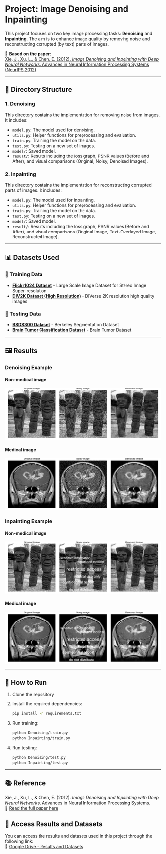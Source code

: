 # Project: Image Denoising and Inpainting

This project focuses on two key image processing tasks: **Denoising** and **Inpainting**. The aim is to enhance image quality by removing noise and reconstructing corrupted (by text) parts of images.

🔬 **Based on the paper**:  
[Xie, J., Xu, L., & Chen, E. (2012). *Image Denoising and Inpainting with Deep Neural Networks*. Advances in Neural Information Processing Systems (NeurIPS 2012)](https://papers.nips.cc/paper_files/paper/2012/file/6cdd60ea0045eb7a6ec44c54d29ed402-Paper.pdf)

---

## 📁 Directory Structure

### 1. **Denoising**
This directory contains the implementation for removing noise from images. It includes:
- `model.py`: The model used for denoising.
- `utils.py`: Helper functions for preprocessing and evaluation.
- `train.py`: Training the model on the data.
- `test.py`: Testing on a new set of images.
- `model/`: Saved model.
- `result/`: Results including the loss graph, PSNR values (Before and After), and visual comparisons (Original, Noisy, Denoised Images).

### 2. **Inpainting**
This directory contains the implementation for reconstructing corrupted parts of images. It includes:
- `model.py`: The model used for inpainting.
- `utils.py`: Helper functions for preprocessing and evaluation.
- `train.py`: Training the model on the data.
- `test.py`: Testing on a new set of images.
- `model/`: Saved model.
- `result/`: Results including the loss graph, PSNR values (Before and After), and visual comparisons (Original Image, Text-Overlayed Image, Reconstructed Image).

---

## 📊 Datasets Used

### 🔧 Training Data
- **[Flickr1024 Dataset](https://yingqianwang.github.io/Flickr1024/)** - Large Scale Image Dataset for Stereo Image Super-resolution
- **[DIV2K Dataset (High Resolution)](https://www.kaggle.com/datasets/soumikrakshit/div2k-high-resolution-images)** - DIVerse 2K resolution high quality images
### 🔬 Testing Data
- **[BSDS300 Dataset](https://www.kaggle.com/datasets/adheshgarg/bsds300)** - Berkeley Segmentation Dataset
- **[Brain Tumor Classification Dataset](https://www.kaggle.com/datasets/sartajbhuvaji/brain-tumor-classification-mri)** - Brain Tumor Dataset

---

## 🖼️ Results

### Denoising Example
#### Non-medical image
![Image](Denoising/result/test_image_0.png)
#### Medical image
![Image](Denoising/result-medical/test_image_0.png)

### Inpainting Example 
#### Non-medical image
![Image](Inpainting/result/test_image_0.png)
#### Medical image
![Image](Inpainting/result-medical/test_image_0.png)

---

## 🚀 How to Run

1. Clone the repository
2. Install the required dependencies:
    ```bash
    pip install -r requirements.txt
    ```

3. Run training:
    ```bash
    python Denoising/train.py
    python Inpainting/train.py
    ```

4. Run testing:
    ```bash
    python Denoising/test.py
    python Inpainting/test.py
    ```

---

## 📚 Reference

Xie, J., Xu, L., & Chen, E. (2012). *Image Denoising and Inpainting with Deep Neural Networks*. Advances in Neural Information Processing Systems.  
🔗 [Read the full paper here](https://papers.nips.cc/paper_files/paper/2012/file/6cdd60ea0045eb7a6ec44c54d29ed402-Paper.pdf)


## 📂 Access Results and Datasets

You can access the results and datasets used in this project through the following link:  
🔗 [Google Drive - Results and Datasets](https://drive.google.com/drive/folders/1HnpgqLX8Ej8iO9E8UE3cIiZNZ7nooPg2?usp=sharing)